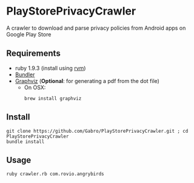 PlayStorePrivacyCrawler
=======================

A crawler to download and parse privacy policies from Android apps on Google Play Store

Requirements
------------
* ruby 1.9.3 (install using [rvm](https://rvm.io/rvm/install))
* [Bundler](http://bundler.io/#getting-started)
* [Graphviz](http://www.graphviz.org/Download..php) (__Optional__: for generating a pdf from the dot file) 
    * On OSX:
        ```
        brew install graphviz
        ```

Install
-------
```
git clone https://github.com/Gabro/PlayStorePrivacyCrawler.git ; cd PlayStorePrivacyCrawler
bundle install
```

Usage
-----
```
ruby crawler.rb com.rovio.angrybirds
```
